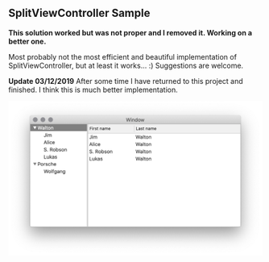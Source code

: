 ## SplitViewController Sample

**This solution worked but was not proper and I removed it. Working on a better one.**

Most probably not the most efficient and beautiful implementation of SplitViewController, but at least it works... :) 
Suggestions are welcome.

**Update 03/12/2019**
After some time I have returned to this project and finished. I think this is much better implementation.

![SplitViewController](SplitViewController.png)